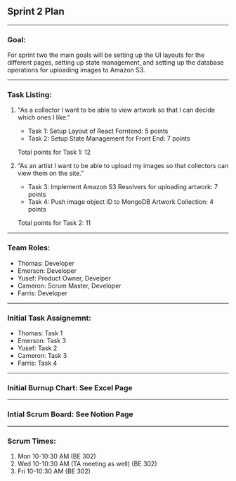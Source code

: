 ## Sprint 2 Plan ##

---

### Goal: ###

For sprint two the main goals will be setting up the UI layouts for the different pages, setting up state management, and setting up the database operations for uploading images to Amazon S3.

---

### Task Listing: ###

1. "As a collector I want to be able to view artwork so that I can decide which ones I like."
   * Task 1: Setup Layout of React Forntend: 5 points
   * Task 2: Setup State Management for Front End: 7 points
   
   Total points for Task 1: 12

2. “As an artist I want to be able to upload my images so that collectors can view them on the site.”
   * Task 3: Implement Amazon S3 Resolvers for uploading artwork: 7 points
   * Task 4: Push image object ID to MongoDB Artwork Collection: 4 points

   Total points for Task 2: 11
---

### Team Roles: ###

* Thomas: Developer
* Emerson: Developer
* Yusef: Product Owner, Develper
* Cameron: Scrum Master, Developer
* Farris: Developer
---

### Initial Task Assignemnt: ###

* Thomas: Task 1
* Emerson: Task 3
* Yusef: Task 2
* Cameron: Task 3
* Farris: Task 4
---


### Initial Burnup Chart: See Excel Page ###
---

### Intial Scrum Board: See Notion Page ###
---

### Scrum Times: ###
1. Mon 10-10:30 AM (BE 302)
2. Wed 10-10:30 AM (TA meeting as well) (BE 302)
3. Fri 10-10:30 AM (BE 302)